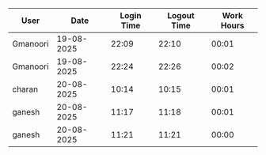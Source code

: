 | User | Date | Login Time | Logout Time | Work Hours |
|------|------|------------|-------------|------------|
| Gmanoori | 19-08-2025 | 22:09 | 22:10 | 00:01 |
| Gmanoori | 19-08-2025 | 22:24 | 22:26 | 00:02 |
| charan | 20-08-2025 | 10:14 | 10:15 | 00:01 |
| ganesh | 20-08-2025 | 11:17 | 11:18 | 00:01 |
| ganesh | 20-08-2025 | 11:21 | 11:21 | 00:00 |
